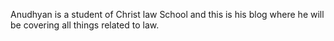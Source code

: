 Anudhyan is a student of Christ law School and this is his blog where he will be covering all things related to law.
